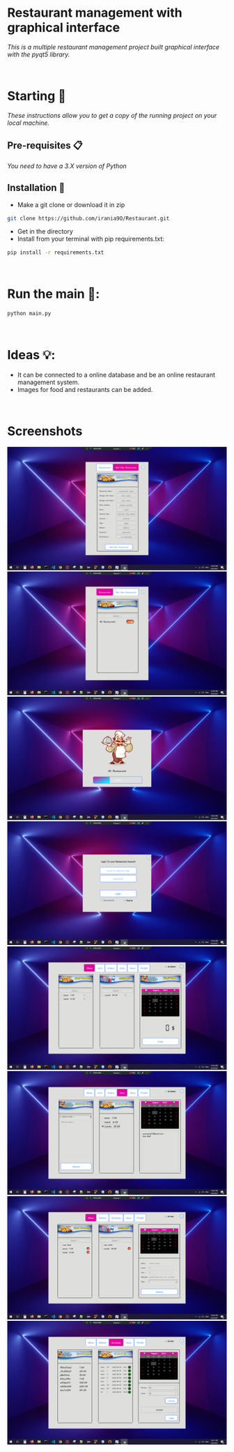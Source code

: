 # Restaurant management with graphical interface

_This is a multiple restaurant management project built graphical interface with the pyqt5 library._

<br>

# Starting 🚀

_These instructions allow you to get a copy of the running project on your local machine._

## Pre-requisites 📋
_You need to have a 3.X version of Python_

## Installation 🔧

- Make a git clone or download it in zip
```bash
git clone https://github.com/irania9O/Restaurant.git
```
- Get in the directory
- Install from your terminal with pip requirements.txt:

```bash
pip install -r requirements.txt
```
<br>

# Run the main 🧮:

```bash
python main.py
```
<br>

# Ideas 💡:

- It can be connected to a online database and be an online restaurant management system.
- Images for food and restaurants can be added.

<br>

# Screenshots
![add_restaurant](./screenshots/add_restaurant.jpg)
![restaurants](./screenshots/restaurants.jpg)
![splash_screen](./screenshots/splash_screen.jpg)
![login](./screenshots/login.jpg)
![user_menu](./screenshots/user_menu.jpg)
![vote_tab](./screenshots/vote_tab.jpg)
![admin_menu](./screenshots/admin_menu.jpg)
![economy](./screenshots/economy.jpg)
